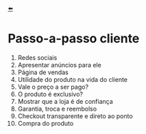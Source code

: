 [⬅️](https://github.com/Renanvt/curso-dropshiepping-cyberclass/tree/main)
# Passo-a-passo cliente

1. Redes sociais
2. Apresentar anúncios para ele
3. Página de vendas 
4. Utilidade do produto na vida do cliente 
5. Vale o preço a ser pago?
6. O produto é exclusivo? 
7. Mostrar que a loja é de confiança 
8. Garantia, troca e reembolso
9. Checkout transparente e direto ao ponto
10. Compra do produto